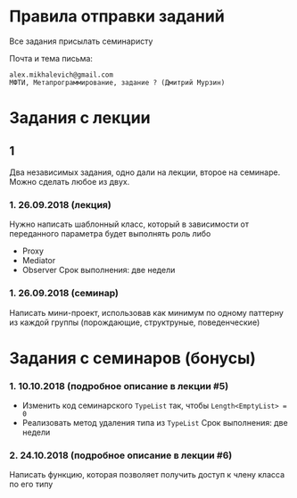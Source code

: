 # Правила отправки заданий
Все задания присылать семинаристу

Почта и тема письма:
```
alex.mikhalevich@gmail.com
МФТИ, Метапрограммирование, задание ? (Дмитрий Мурзин)
```

# Задания с лекции

## 1
Два независимых задания, одно дали на лекции, второе на семинаре.
Можно сделать любое из двух.

### 1. 26.09.2018 (лекция)
Нужно написать шаблонный класс, который в зависимости от переданного параметра будет выполнять роль либо 
* Proxy
* Mediator
* Observer
Срок выполнения: две недели

### 1. 26.09.2018 (семинар)
Написать мини-проект, использовав как минимум по одному паттерну из каждой группы (порождающие, структруные, поведенческие)

# Задания с семинаров (бонусы)

### 1. 10.10.2018 (подробное описание в лекции #5)
* Изменить код семинарского `TypeList` так, чтобы `Length<EmptyList> = 0`
* Реализовать метод удаления типа из `TypeList`
Срок выполнения: две недели

### 2. 24.10.2018 (подробное описание в лекции #6)
Написать функцию, которая позволяет получить доступ к члену класса по его типу
